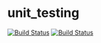 # unit_testing

[![Build Status](https://travis-ci.com/DaniilRoman/python_cource.svg?branch=master)](https://travis-ci.com/DaniilRoman/python_cource) [![Build Status](https://codecov.io/gh/DaniilRoman/python_course/branch/master/graph/badge.svg)](https://codecov.io/gh/DaniilRoman/python_course)
